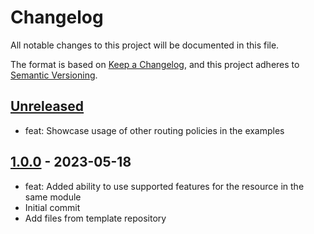 # Changelog
All notable changes to this project will be documented in this file.

The format is based on [Keep a Changelog](https://keepachangelog.com/en/1.0.0/),
and this project adheres to [Semantic Versioning](https://semver.org/spec/v2.0.0.html).

## [Unreleased]
- feat: Showcase usage of other routing policies in the examples

## [1.0.0] - 2023-05-18
- feat: Added ability to use supported features for the resource in the same module
- Initial commit
- Add files from template repository

[Unreleased]: https://github.com/boldlink/terraform-aws-route53-records/compare/1.0.0...HEAD

[1.0.0]: https://github.com/boldlink/terraform-aws-route53-records/releases/tag/1.0.0
